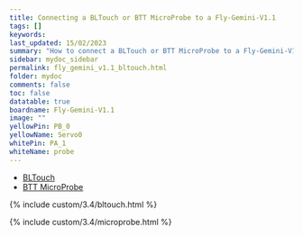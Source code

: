 ```yaml
---
title: Connecting a BLTouch or BTT MicroProbe to a Fly-Gemini-V1.1
tags: []
keywords: 
last_updated: 15/02/2023
summary: "How to connect a BLTouch or BTT MicroProbe to a Fly-Gemini-V1.1"
sidebar: mydoc_sidebar
permalink: fly_gemini_v1.1_bltouch.html
folder: mydoc
comments: false
toc: false
datatable: true
boardname: Fly-Gemini-V1.1
image: ""
yellowPin: PB_0
yellowName: Servo0
whitePin: PA_1
whiteName: probe
---
```


<ul id="profileTabs" class="nav nav-tabs">
  <li class="active"><a class="noCrossRef" href="#bltouch" data-toggle="tab">BLTouch</a></li>  
	<li><a class="noCrossRef" href="#micro" data-toggle="tab">BTT MicroProbe</a></li>
</ul>
  <div class="tab-content">
<div role="tabpanel" class="tab-pane active" id="bltouch" markdown="1">

{% include custom/3.4/bltouch.html %}

</div>

<div role="tabpanel" class="tab-pane" id="micro" markdown="1">

{% include custom/3.4/microprobe.html %}

</div>

</div>
